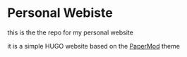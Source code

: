 # Personal Webiste

this is the the repo for my personal website

it is a simple HUGO website based on the [PaperMod](https://github.com/adityatelange/hugo-PaperMod/) theme